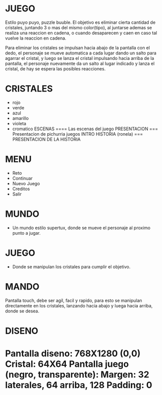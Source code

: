 JUEGO
=====

Estilo puyo puyo, puzzle buuble.
El objetivo es eliminar cierta cantidad de cristales,
juntando 3 o mas del mismo color(tipo), al juntarse ademas se
realiza una reaccion en cadena, o cuando desaparecen y caen
en caso tal vuelve la reaccion en cadena.

Para eliminar los cristales se impulsan hacia abajo de la pantalla
con el dedo, el personaje se mueve automatica a cada lugar dando un salto
para agarrar el cristal, y luego se lanza el cristal impulsando hacia arriba de la pantalla, el personaje nuevamente da un salto al lugar indicado y lanza
el cristal, de hay se espera las posibles reacciones.

CRISTALES
====
 * rojo
 * verde
 * azul
 * amarillo
 * violeta
 * cromatico
ESCENAS
====
Las escenas del juego
PRESENTACION
===
Presentacion de pichurria juegos
INTRO HISTORIA (ronela)
===
PRESENTACION DE LA HISTORIA

MENU
===
  * Reto
  * Continuar
  * Nuevo Juego
  * Creditos
  * Salir

MUNDO
===
  * Un mundo estilo supertux, donde se mueve el personaje al proximo
  punto a jugar.
  
JUEGO
===
  * Donde se manipulan los cristales para cumplir el objetivo.
  
MANDO
====

Pantalla touch, debe ser agil, facil y rapido, para esto
se manipulan directamente en los cristales, lanzando hacia abajo
y luega hacia arriba, donde se desea.

DISENO
======

Pantalla diseno: 768X1280 (0,0)
Cristal: 64X64
Pantalla juego (negro, transparente):
 Margen: 32 laterales, 64 arriba, 128
 Padding: 0
=======
